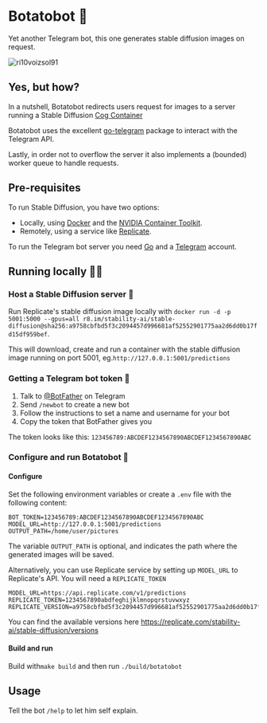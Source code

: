 # Botatobot 🥔

Yet another Telegram bot, this one generates stable diffusion images on request.

![ri10voizsol91](https://user-images.githubusercontent.com/9478529/216794269-bedc1fa7-3a46-41aa-8ecd-c31175544d44.jpg)

## Yes, but how?

In a nutshell, Botatobot redirects users request for images to a server running a Stable Diffusion [Cog Container](https://github.com/replicate/cog)

Botatobot uses the excellent [go-telegram](<https://pkg.go.dev/github.com/go-telegram/bot@v0.2.2>) package to interact with the Telegram API.

Lastly, in order not to overflow the server it also implements a (bounded) worker queue to handle requests.

## Pre-requisites

To run Stable Diffusion, you have two options:

- Locally, using [Docker](https://docs.docker.com/get-docker/) and the [NVIDIA Container Toolkit](https://docs.nvidia.com/datacenter/cloud-native/container-toolkit/install-guide.html).
- Remotely, using a service like [Replicate](https://www.replicate.com).

To run the Telegram bot server you need [Go](https://go.dev/doc/install) and a [Telegram](https://www.telegram.com) account.

## Running locally 🏃‍♀️

### Host a Stable Diffusion server 🐳

Run Replicate's stable diffusion image locally with `docker run -d -p 5001:5000 --gpus=all r8.im/stability-ai/stable-diffusion@sha256:a9758cbfbd5f3c2094457d996681af52552901775aa2d6dd0b17fd15df959bef`.

This will download, create and run a container with the stable diffusion image running on port 5001, eg.`http://127.0.0.1:5001/predictions`

### Getting a Telegram bot token 🤖

1. Talk to [@BotFather](https://t.me/BotFather) on Telegram
2. Send `/newbot` to create a new bot
3. Follow the instructions to set a name and username for your bot
4. Copy the token that BotFather gives you

The token looks like this: `123456789:ABCDEF1234567890ABCDEF1234567890ABC`

### Configure and run Botatobot 🥔

#### Configure

Set the following environment variables or create a `.env` file with the following content:

```text
BOT_TOKEN=123456789:ABCDEF1234567890ABCDEF1234567890ABC
MODEL_URL=http://127.0.0.1:5001/predictions
OUTPUT_PATH=/home/user/pictures
```

The variable `OUTPUT_PATH` is optional, and indicates the path where the generated images will be saved.

Alternatively, you can use Replicate service by setting up `MODEL_URL` to Replicate's API. You will need a `REPLICATE_TOKEN`

```text
MODEL_URL=https://api.replicate.com/v1/predictions
REPLICATE_TOKEN=1234567890abdfeghijklmnopqrstuvwxyz
REPLICATE_VERSION=a9758cbfbd5f3c2094457d996681af52552901775aa2d6dd0b17fd15df959bef
```

You can find the available versions here <https://replicate.com/stability-ai/stable-diffusion/versions>

#### Build and run

Build with`make build` and then run `./build/botatobot`

## Usage

Tell the bot `/help` to let him self explain.

